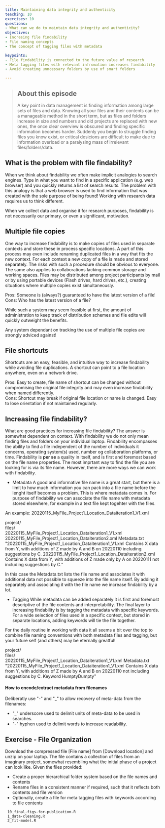 ```yaml
---
title: Maintaining data integrity and authenticity
teaching: 10
exercises: 10
questions:
- What can we do to maintain data integrity and authenticity?
objectives:
- Incresing file findability
- File naming concepts
- The concept of tagging files with metadata 

keypoints:
- File findability is connected to the future value of research
- Meta tagging files with relevant infromation increases findability
- Avoid creating unncessary folders by use of smart folders 

---
```


> ## About this episode 
>A key point in data management is finding information among large sets of files and data. Knowing all your files and their contents can be a manageable method in the short term, but as files and folders increase in size and numbers and old projects are replaced with new ones, the once clear overview is obscured and finding specific information becomes harder. Suddenly you begin to struggle finding files you know exist, or critical desicions are difficult to make due to information overload or a paralysing mass of irrelevant files/folders/data.

## What is the problem with file findability?
When we think about findability we often make implicit analogies to search engines. Type in what you want to find in a specific application (e.g. web browser) and you quickly returns a list of search results. The problem with this analogy is that a web browser is used to find information that was created with the sole purpose of being found! Working with research data requires us to think different.

When we collect data and organise it for research purposes, findability is not necessarily our primary, or even a significant, motivation. 
 
## Multiple file copies
One way to increase findability is to make copies of files used in separate contexts and store these in process specific locations. A part of this process may even include renaming duplicated files in a way that fits the new context. For each context a new copy of a file is made and stored separately. The risks with such a procedure should be obvious to everyone. The same also applies to collaborations lacking common storage and working spaces. Files may be distributed among project participants by mail or by using portable devices (Flash drives, hard drives, etc.), creating situations where multiple copies exist simultaneously.

Pros: Someone is (always?) guaranteed to have the latest version of a file!
Cons: Who has the latest version of a file?

While such a system may seem feasible at first, the amount of administration to keep track of distribution schemes and file edits will quickly outweight the benefits.

Any system dependant on tracking the use of multiple file copies are strongly adviced against! 

## File shortcuts
Shortcuts are an easy, feasible, and intuitive way to increase findability while avoiding file duplications. A shortcut can point to a file location anywhere, even on a network drive.

Pros: Easy to create, file name of shortcut can be changed without compromising the original file integrity and may even increase findability when named differently.  
Cons: Shortcut may break if original file location or name is changed. Easy to lose orientation if not maintained regularly. 

## Increasing file findability?
What are good practices for increasing file findability? The answer is somewhat dependent on context. With findability we do not only mean finding files and folders on your individual laptop. Findability encompasses the ability to find a file independent of the number of individuals it concerns, operating system(s) used, number og collaboration platforms, or time. Findability is **per se** a quality in itself, and is first and foremost based on the file name properties. The most imprtant way to find the file you are looking for is via its file name. However, there are more ways we can work with findability.

- Metadata
A good and informative file name is a great start, but there is a limit to how much information you can pack into a file name before the lenght itself becomes a problem. This is where metadata comes in. For purpose of findability we can associate the file name with metadata stored elsewhere, for example in a text file kept togehter with the files.

An example:
20220115_MyFile_Project1_Location_Dataiteration1_V1.xml

project/  
  files/                   
    20220115_MyFile_Project1_Location_Dataiteration1_V1.xml
    20220115_MyFile_Project1_Location_Dataiteration2.xml
    Metadata.txt
      "20220115_MyFile_Project1_Location_Dataiteration1_V1.xml 
      Contains X data from Y, with additions of Z made by A and B on 20220110 including suggestions by C.
      20220115_MyFile_Project1_Location_Dataiteration2.xml
      Contains X data from Y, with additions of Z made only by A on 20220111 not including suggestions by C."

In this case the Metadata.txt lists the file name and associates it with additional data not possible to squeeze into the file name itself. By adding it separately and associating it with the file name we increase findability by a lot.

- Tagging
While metadata can be added separately it is first and foremost descriptive of the file contents and interpretability. The final layer to increasing findability is by tagging the metadata with specific keywords. For a wide selection of files used in a specific context, but stored in separate locations, adding keywords will tie the file together.

For the daily routine in working with data it all seems a bit over the top to combine file naming conventions with both metadata files and tagging, but your future self (and others) may be eternally greatful!

project/  
  files/                   
    20220115_MyFile_Project1_Location_Dataiteration1_V1.xml
    Metadata.txt
      "20220115_MyFile_Project1_Location_Dataiteration1_V1.xml Contains X data from Y, with additions of Z made by A and B on 20220110 not including suggestions by C.
      Keyword HumptyDumpty"


#### How to encode/extract metadata from filenames

Deliberatly use "-" and "_" to allow recovery of meta-data from the filenames:

- "_" underscore used to delimit units of meta-data to be used in searches.
- "-" hyphen used to delimit words to increase readability.

## Exercise - File Organization

Download the compressed file [File name] from [Download location] and unzip on your laptop. The file contains a collection of files from an imaginary project, somewhat resembling what the initial phase of a project can look like. Given the files provided:

- Create a proper hierarchical folder system based on the file names and contents
- Rename files in a consistent manner if required, such that it reflects both contents and file version  
- Optionally, create a file for meta tagging files with keywords according to file contents


<!--- Skriv om delmomentet utifrån begränsningar i hierakiskt filsystem --->

```
 10_final-figs-for-publication.R
 1_data-cleaning.R
 2_fit-model.R
```